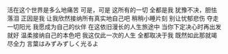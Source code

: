 活在这个世界是多么地痛苦
可是，可是
这所有的一切 全都是我
犹豫不决，胆怯落泪 
正因是我
让我欣然接纳所有真实地自己吧
稍稍小睡片刻
别让忧郁悲伤 夺走一切阳光
我愿成为自己的伙伴
在这依旧漫长的人生旅途中
当你下定决心时再出发就好
温柔接纳自己的本色吧
我这仅此一次的人生 全都取决于我
既然如此那就竭尽全力
言葉はみずみずしく光るよ
